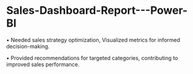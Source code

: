 # Sales-Dashboard-Report---Power-BI
•	Needed sales strategy optimization, Visualized metrics for informed decision-making.

•	Provided recommendations for targeted categories, contributing to improved sales performance.
